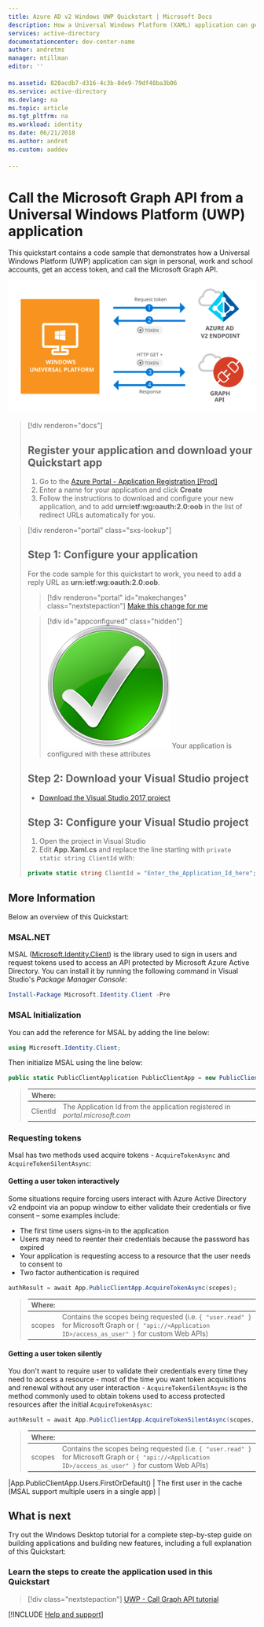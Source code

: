 ```yaml
---
title: Azure AD v2 Windows UWP Quickstart | Microsoft Docs
description: How a Universal Windows Platform (XAML) application can get an access token and call an API protected by an Azure Active Directory v2 endpoint.
services: active-directory
documentationcenter: dev-center-name
author: andretms
manager: mtillman
editor: ''

ms.assetid: 820acdb7-d316-4c3b-8de9-79df48ba3b06
ms.service: active-directory
ms.devlang: na
ms.topic: article
ms.tgt_pltfrm: na
ms.workload: identity
ms.date: 06/21/2018
ms.author: andret
ms.custom: aaddev 

---
```


# Call the Microsoft Graph API from a Universal Windows Platform (UWP) application

This quickstart contains a code sample that demonstrates how a Universal Windows Platform (UWP) application can sign in personal, work and school accounts, get an access token, and call the Microsoft Graph API.

![How the sample app generated by this guide works](media/active-directory-uwp/uwp-intro.svg)

> [!div renderon="docs"]
> ## Register your application and download your Quickstart app
>
> 1. Go to the [Azure Portal - Application Registration [Prod]](https://portal.azure.com/signin/index/?Microsoft_AAD_RegisteredApps=true#blade/Microsoft_AAD_RegisteredApps/applicationsListBlade/quickStartType/WinDesktopQuickstartPage/sourceType/docs)
> 1. Enter a name for your application and click **Create**
> 1. Follow the instructions to download and configure your new application, and to add **urn:ietf:wg:oauth:2.0:oob** in the list of redirect URLs automatically for you.

> [!div renderon="portal" class="sxs-lookup"]
> ## Step 1: Configure your application
> For the code sample for this quickstart to work, you need to add a reply URL as **urn:ietf:wg:oauth:2.0:oob**.
> > [!div renderon="portal" id="makechanges" class="nextstepaction"]
> > [Make this change for me]()
>
> > [!div id="appconfigured" class="hidden"]
> > ![Already configured](media/active-directory-windesktop/checkmark.png) Your application is configured with these attributes
>
>## Step 2: Download your Visual Studio project
>
> - [Download the Visual Studio 2017 project](https://github.com/Azure-Samples/active-directory-dotnet-native-uwp-v2/archive/master.zip)
>
>## Step 3: Configure your Visual Studio project
>
> 1. Open the project in Visual Studio
> 1. Edit **App.Xaml.cs** and replace the line starting with `private static string ClientId` with:
> ```csharp
> private static string ClientId = "Enter_the_Application_Id_here";
> ```

## More Information

Below an overview of this Quickstart:

### MSAL.NET

MSAL ([Microsoft.Identity.Client](https://www.nuget.org/packages/Microsoft.Identity.Client)) is the library used to sign in users and request tokens used to access an API protected by Microsoft Azure Active Directory. You can install it by running the following command in Visual Studio's *Package Manager Console*:

```powershell
Install-Package Microsoft.Identity.Client -Pre
```

### MSAL Initialization

You can add the reference for MSAL by adding the line below:

```csharp
using Microsoft.Identity.Client;
```

Then initialize MSAL using the line below:

```csharp
public static PublicClientApplication PublicClientApp = new PublicClientApplication(ClientId);
```

> |Where: ||
> |---------|---------|
> |ClientId | The Application Id from the application registered in *portal.microsoft.com* |

### Requesting tokens

Msal has two methods used acquire tokens - `AcquireTokenAsync` and `AcquireTokenSilentAsync`:

#### Getting a user token interactively

 Some situations require forcing users interact with Azure Active Directory v2 endpoint via an popup window to either validate their credentials or five consent – some examples include:

- The first time users signs-in to the application
- Users may need to reenter their credentials because the password has expired
- Your application is requesting access to a resource that the user needs to consent to
- Two factor authentication is required

```csharp
authResult = await App.PublicClientApp.AcquireTokenAsync(scopes);
```

> |Where:||
> |---------|---------|
> |scopes | Contains the scopes being requested (i.e. `{ "user.read" }` for Microsoft Graph or `{ "api://<Application ID>/access_as_user" }` for custom Web APIs) |

#### Getting a user token silently

You don't want to require user to validate their credentials every time they need to access a resource - most of the time you want token acquisitions and renewal without any user interaction - `AcquireTokenSilentAsync` is the method commonly used to obtain tokens used to access protected resources after the initial `AcquireTokenAsync`:

```csharp
authResult = await App.PublicClientApp.AcquireTokenSilentAsync(scopes, App.PublicClientApp.Users.FirstOrDefault());
```

> |Where: ||
> |---------|---------|
> |scopes | Contains the scopes being requested (i.e. `{ "user.read" }` for Microsoft Graph or `{ "api://<Application ID>/access_as_user" }` for custom Web APIs) |
 |App.PublicClientApp.Users.FirstOrDefault() | The first user in the cache (MSAL support multiple users in a single app) |

## What is next

Try out the Windows Desktop tutorial for a complete step-by-step guide on building applications and building new features, including a full explanation of this Quickstart:

### Learn the steps to create the application used in this Quickstart

> [!div class="nextstepaction"]
> [UWP - Call Graph API tutorial](https://docs.microsoft.com/en-us/azure/active-directory/develop/guidedsetups/active-directory-uwp-v2)

[!INCLUDE [Help and support](../../../../includes/active-directory-develop-help-support-include.md)]